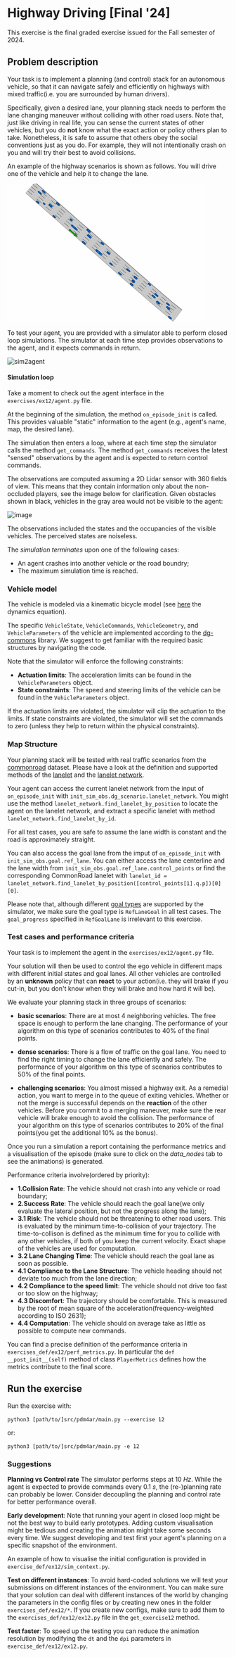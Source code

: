 # Highway Driving [Final '24]

This exercise is the final graded exercise issued for the Fall semester of 2024.

## Problem description
Your task is to implement a planning (and control) stack for an autonomous vehicle, so that it can navigate safely and efficiently on highways with mixed traffic(i.e. you are surrounded by human drivers).

Specifically, given a desired lane, your planning stack needs to perform the lane changing maneuver without colliding with other road users. 
Note that, just like driving in real life, you can sense the current states of other vehicles, but you do **not** know what the exact action or policy others plan to take. Nonetheless, it is safe to assume that others obey the social conventions just as you do. For example, they will not intentionally crash on you and will try their best to avoid collisions.

An example of the highway scenarios is shown as follows. You will drive one of the vehicle and help it to change the lane.

![image](img/USA_US101-16_2_T-1.gif)

To test your agent, you are provided with a simulator able to perform closed loop simulations.
The simulator at each time step provides observations to the agent, and it expects commands in return.

![sim2agent](https://user-images.githubusercontent.com/18750753/144580159-d4d29506-03b2-49b9-b4b8-3cde701cc7d4.png)

#### Simulation loop
Take a moment to check out the agent interface in the `exercises/ex12/agent.py` file.

At the beginning of the simulation, the method `on_episode_init` is called.
This provides valuable "static" information to the agent (e.g., agent's name, map, the desired lane). 

The simulation then enters a loop, where at each time step the simulator calls the method `get_commands`.
The method `get_commands` receives the latest "sensed" observations by the agent and is expected to return control commands.

The observations are computed assuming a 2D Lidar sensor with 360 fields of view. 
This means that they contain information only about the non-occluded players, see the image below for clarification.
Given obstacles shown in black, vehicles in the gray area would not be visible to the agent:

![image](https://user-images.githubusercontent.com/18750753/207558372-afd91da4-4e0d-47a0-ae54-eb6dc7e013f4.png)

The observations included the states and the occupancies of the visible vehicles. The perceived states are noiseless.

The *simulation terminates* upon one of the following cases:
- An agent crashes into another vehicle or the road boundry;
- The maximum simulation time is reached.

### Vehicle model
The vehicle is modeled via a kinematic bicycle model (see [here](https://github.com/idsc-frazzoli/dg-commons/blob/master/src/dg_commons/sim/models/vehicle.py#L197) the dynamics equation).

The specific `VehicleState`, `VehicleCommands`, `VehicleGeometry`, and `VehicleParameters` of the vehicle are implemented according to the [dg-commons](https://github.com/idsc-frazzoli/dg-commons) library.
We suggest to get familiar with the required basic structures by navigating the code. 

Note that the simulator will enforce the following constraints:
- **Actuation limits**: The acceleration limits can be found in the `VehicleParameters` object.
- **State constraints**: The speed and steering limits of the vehicle can be found in the `VehicleParameters` object.

If the actuation limits are violated, the simulator will clip the actuation to the limits.
If state constraints are violated, the simulator will set the commands to zero (unless they help to return within the physical constraints).

### Map Structure
Your planning stack will be tested with real traffic scenarios from the [commonroad](https://commonroad.in.tum.de/) dataset. Please have a look at the definition and supported methods of the [lanelet](https://cps.pages.gitlab.lrz.de/commonroad/commonroad-io/api/scenario.html#commonroad.scenario.lanelet.Lanelet) and the [lanelet network](https://cps.pages.gitlab.lrz.de/commonroad/commonroad-io/api/scenario.html#laneletnetwork-class). 

Your agent can access the current lanelet network from the input of `on_episode_init` with `init_sim_obs.dg_scenario.lanelet_network`. You might use the method `lanelet_network.find_lanelet_by_position` to locate the agent on the lanelet network, and extract a specific lanelet with method `lanelet_network.find_lanelet_by_id`. 

For all test cases, you are safe to assume the lane width is constant and the road is approximately straight.

You can also access the goal lane from the imput of `on_episode_init` with `init_sim_obs.goal.ref_lane`. You can either access the lane centerline and the lane width from `init_sim_obs.goal.ref_lane.control_points` or find the corresponding CommonRoad lanelet with `lanelet_id = lanelet_network.find_lanelet_by_position([control_points[1].q.p])[0][0]`. 

Please note that, although different [goal types](src/dg_commons/sim/goals.py) are supported by the simulator, we make sure the goal type is `RefLaneGoal` in all test cases. The `goal_progress` specified in `RefGoalLane` is irrelevant to this exercise. 

### Test cases and performance criteria
Your task is to implement the agent in the `exercises/ex12/agent.py` file.

Your solution will then be used to control the ego vehicle in different maps with different initial states and goal lanes. All other vehicles are controlled by an **unknown** policy that can **react** to your action(i.e. they will brake if you cut-in, but you don't know when they will brake and how hard it will be). 

We evaluate your planning stack in three groups of scenarios:
- **basic scenarios**: There are at most 4 neighboring vehicles. The free space is enough to perform the lane changing. The performance of your algorithm on this type of scenarios contributes to 40% of the final points.

- **dense scenarios**: There is a flow of traffic on the goal lane. You need to find the right timing to change the lane efficiently and safely. The performance of your algorithm on this type of scenarios contributes to 50% of the final points.

- **challenging scenarios**: You almost missed a highway exit. As a remedial action, you want to merge in to the queue of exiting vehicles. Whether or not the merge is successful depends on the **reaction** of the other vehicles. Before you commit to a merging maneuver, make sure the rear vehicle will brake enough to avoid the collision. The performance of your algorithm on this type of scenarios contributes to 20% of the final points(you get the additional 10% as the bonus).

Once you run a simulation a report containing the performance metrics and a visualisation of the episode (make sure to click on the _data_nodes_ tab to see the animations) is generated.

Performance criteria involve(ordered by priority):
- **1.Collision Rate**: The vehicle should not crash into any vehicle or road boundary;
- **2.Success Rate**: The vehicle should reach the goal lane(we only evaluate the lateral position, but not the progress along the lane); 
- **3.1 Risk**: The vehicle should not be threatening to other road users. This is evaluated by the minimum time-to-collision of your trajectory. The time-to-collison is defined as the minimum time for you to collide with any other vehicles, if both of you keep the current velocity. Exact shape of the vehicles are used for computation.
- **3.2 Lane Changing Time**: The vehicle should reach the goal lane as soon as possible.
- **4.1 Compliance to the Lane Structure**: The vehicle heading should not deviate too much from the lane direction;
- **4.2 Compliance to the speed limit**: The vehicle should not drive too fast or too slow on the highway;
- **4.3 Discomfort**: The trajectory should be comfortable. This is measured by the root of mean square of the acceleration(frequency-weighted according to ISO 2631);
- **4.4 Computation**: The vehicle should on average take as little as possible to compute new commands.

You can find a precise definition of the performance criteria in `exercises_def/ex12/perf_metrics.py`.
In particular the `def __post_init__(self)` method of class `PlayerMetrics` defines how the metrics contribute to the final score.

## Run the exercise
<!-- Update your repository running `make update` (refer to [Hello World](01-helloworld.md) for more instructions). -->

<!-- Make sure to **rebuild the container** running the VS Code command (click Ctrl+Shift+P) `Remote-Containers: Rebuild Container` or `Remote-Containers: Rebuild and Reopen in Container`, and then reinstall the *pdm4ar* module running `pip3 install -e [path/to/exercises_repo]` in the VS Code terminal. -->

Run the exercise with:
```shell
python3 [path/to/]src/pdm4ar/main.py --exercise 12
```
or:
```shell
python3 [path/to/]src/pdm4ar/main.py -e 12
```


### Suggestions

**Planning vs Control rate**
The simulator performs steps at 10 _Hz_. 
While the agent is expected to provide commands every 0.1 _s_, the (re-)planning rate can probably be lower.
Consider decoupling the planning and control rate for better performance overall.

**Early development**: 
Note that running your agent in closed loop might be not the best way to build early prototypes.
Adding custom visualisation might be tedious and creating the animation might take some seconds every time.
We suggest developing and test first your agent's planning on a specific snapshot of the environment.

An example of how to visualise the initial configuration is provided in `exercise_def/ex12/sim_context.py`.

**Test on different instances**:
To avoid hard-coded solutions we will test your submissions on different instances of the environment.
You can make sure that your solution can deal with different instances of the world by changing the parameters in the config files or by creating new ones in the folder `exercises_def/ex12/*`.
If you create new configs, make sure to add them to the `exercises_def/ex12/ex12.py` file in the `get_exercise12` method.

**Test faster**:
To speed up the testing you can reduce the animation resolution by modifying the `dt` and the `dpi` parameters in `exercise_def/ex12/ex12.py`.

